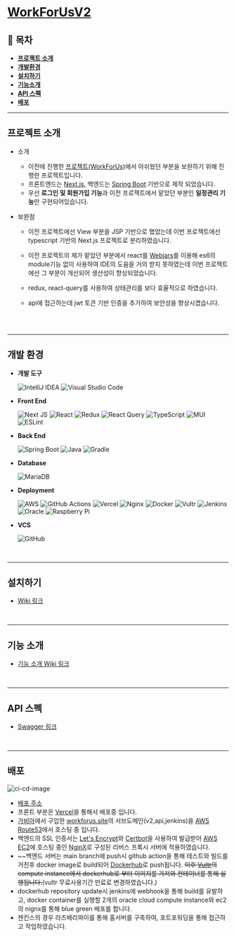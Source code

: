 # [**WorkForUsV2**](https://v2.workforus.site/)

## 👋 **목차**

 - [**프로젝트 소개**](#프로젝트-소개)
 - [**개발환경**](#개발-환경)
 - [**설치하기**](#설치하기)
 - [**기능소개**](#기능-소개)
 - [**API 스펙**](#api-스펙)
 - [**배포**](#배포)

---

## **프로젝트 소개**

- 소개
  - 이전에 진행한 [프로젝트(WorkForUs)](https://github.com/hong-yura/WorkForUs-Project)에서 아쉬웠던 부분을 보완하기 위해 진행한 프로젝트입니다.
  - 프론트엔드는 [Next.js](https://nextjs.org/), 백엔드는 [Spring Boot](https://spring.io/projects/spring-boot) 기반으로 제작 되었습니다.
  - 우선 **로그인 및 회원가입 기능**과 이전 프로젝트에서 맡았던 부분인 **일정관리 기능**만 구현되어있습니다.
  
- 보완점
  - 이전 프로젝트에선 View 부분을 JSP 기반으로 했었는데 이번 프로젝트에선 typescript 기반의 Next.js 프로젝트로 분리하였습니다.
  - 이전 프로젝트의 제가 맡았던 부분에서 react를 [Webjars](https://www.webjars.org/)를 이용해 es6의 module기능 없이 사용하여 IDE의 도움을 거의 받지 못하였는데
  이번 프로젝트에선 그 부분이 개선되어 생산성이 향상되었습니다.
  - redux, react-query를 사용하여 상태관리를 보다 효율적으로 하였습니다.
  - api에 접근하는데 jwt 토큰 기반 인증을 추가하여 보안성을 향상시켰습니다.
  
    <br>
    <br>

---

## **개발 환경**

- **개발 도구**

  ![IntelliJ IDEA](https://img.shields.io/badge/IntelliJIDEA-000000.svg?logo=intellij-idea&logoColor=white)
  ![Visual Studio Code](https://img.shields.io/badge/Visual%20Studio%20Code-0078d7.svg?logo=visual-studio-code&logoColor=white)

- **Front End**

  ![Next JS](https://img.shields.io/badge/Next-black?&logo=next.js&logoColor=white)
  ![React](https://img.shields.io/badge/react-%2320232a.svg?&logo=react&logoColor=%2361DAFB)
  ![Redux](https://img.shields.io/badge/redux-%23593d88.svg?&logo=redux&logoColor=white)
  ![React Query](https://img.shields.io/badge/-React%20Query-FF4154?logo=react%20query&logoColor=white)
  ![TypeScript](https://img.shields.io/badge/typescript-%23007ACC.svg?&logo=typescript&logoColor=white)
  ![MUI](https://img.shields.io/badge/MUI-%230081CB.svg?&logo=mui&logoColor=white)
  ![ESLint](https://img.shields.io/badge/ESLint-4B3263?&logo=eslint&logoColor=white)

- **Back End**

  ![Spring Boot](https://img.shields.io/badge/spring%20boot-%236DB33F.svg?logo=spring&logoColor=white)
  ![Java](https://img.shields.io/badge/java-%23ED8B00.svg?logo=java&logoColor=white)
  ![Gradle](https://img.shields.io/badge/Gradle-02303A.svg?logo=Gradle&logoColor=white)

- **Database**

  ![MariaDB](https://img.shields.io/badge/MariaDB-003545?logo=mariadb&logoColor=white)

- **Deployment**

  ![AWS](https://img.shields.io/badge/AWS-%23FF9900.svg?logo=amazon-aws&logoColor=white)
  ![GitHub Actions](https://img.shields.io/badge/github%20actions-%232671E5.svg?logo=githubactions&logoColor=white)
  ![Vercel](https://img.shields.io/badge/vercel-%23000000.svg?logo=vercel&logoColor=white)
  ![Nginx](https://img.shields.io/badge/nginx-%23009639.svg?logo=nginx&logoColor=white)
  ![Docker](https://img.shields.io/badge/docker-%230db7ed.svg?logo=docker&logoColor=white)
  ![Vultr](https://img.shields.io/badge/Vultr-007BFC.svg?logo=vultr)
  ![Jenkins](https://img.shields.io/badge/jenkins-%232C5263.svg?logo=jenkins&logoColor=white)
  ![Oracle](https://img.shields.io/badge/OCI-F80000?logo=oracle&logoColor=white)
  ![Raspberry Pi](https://img.shields.io/badge/-RaspberryPi-C51A4A?logo=Raspberry-Pi)

- **VCS**

  ![GitHub](https://img.shields.io/badge/github-%23121011.svg?style=for-the-badge&logo=github&logoColor=white)

  <br>

---

## **설치하기**

- [Wiki 링크](https://github.com/modernToujours/workforus-v2-front/wiki/1.-%EC%84%A4%EC%B9%98%ED%95%98%EA%B8%B0)

<br>
  
---

## **기능 소개**

- [기능 소개 Wiki 링크](https://github.com/modernToujours/workforus-v2-front/wiki/2.-%EA%B8%B0%EB%8A%A5%EC%86%8C%EA%B0%9C)

<br>

---

## API 스펙

- [Swagger 링크](https://api.workforus.site/swagger-ui/index.html)

<br>

---

## **배포**
![ci-cd-image](https://forus-s3.s3.ap-northeast-2.amazonaws.com/cicd.png)

- [배포 주소](https://v2.workforus.site/)
- 프론트 부분은 [Vercel](https://vercel.com/)을 통해서 배포중 입니다.
- [가비아](https://domain.gabia.com/)에서 구입한 [workforus.site](https://www.workforus.site)의 서브도메인(v2,api,jenkins)을 [AWS Route53](https://aws.amazon.com/route53/)에서 호스팅 중 입니다.
- 백엔드의 SSL 인증서는 [Let's Encrypt](https://letsencrypt.org/)와 [Certbot](https://certbot.eff.org/)을 사용하여 발급받아 [AWS EC2](https://aws.amazon.com/ec2/)에 호스팅 중인 [NginX](https://www.nginx.com/)로 구성된 리버스 프록시 서버에 적용하였습니다.
- ~~백엔드 서버는 main branch에 push시 github action을 통해 테스트와 빌드를 거친후 docker image로 build되어 [Dockerhub](https://hub.docker.com/)로 push됩니다. ~~이후 [Vultr](https://my.vultr.com/)의 compute instance에서 dockerhub로 부터 이미지를 가져와 컨테이너를 통해 실행됩니다.~~(vultr 무료사용기간 만료로 변경하였습니다.)
- dockerhub repository update시 jenkins에 webhook을 통해 build를 유발하고, docker container를 실행할 2개의 oracle cloud compute instance와 ec2의 nignx를 통해 blue green 배포를 합니다.
- 젠킨스의 경우 라즈베리파이를 통해 홈서버를 구축하여, 포트포워딩을 통해 접근하고 작업하였습니다.
